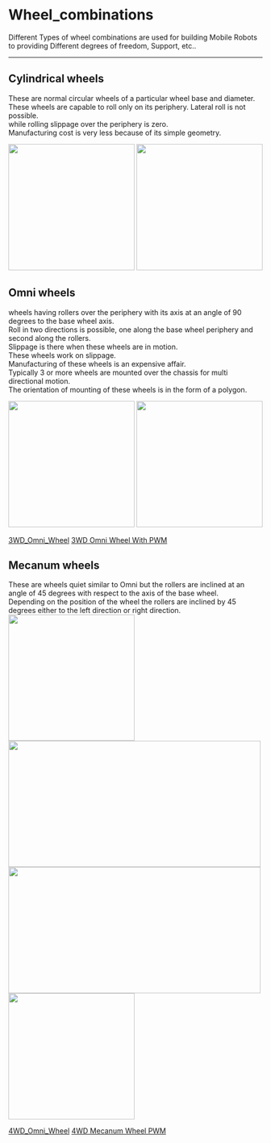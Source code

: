 # Wheel_combinations

Different Types of wheel combinations are used for building Mobile Robots to
providing Different degrees of freedom, Support, etc..

-----
## Cylindrical wheels

These are normal circular wheels of a particular wheel base and diameter.</br>
These wheels are capable to roll only on its periphery. Lateral roll is not possible.</br>
while rolling slippage over the periphery is zero. </br>
Manufacturing cost is very less because of its simple geometry.</br>

<img src ="https://user-images.githubusercontent.com/90817926/193019651-dd265e63-a357-4c07-8070-3081c60ac4db.jpg" width="250" height="250"> <img src ="https://user-images.githubusercontent.com/90817926/193019660-ee951828-143e-4637-a59f-f041f9c5e079.jpg" width="250" height="250">

## Omni wheels

wheels having rollers over the periphery with its axis at an angle of 90 degrees to the base wheel axis.</br>
Roll in two directions is possible, one along the base wheel periphery and second along the rollers.</br>
Slippage is there when these wheels are in motion. </br>
These wheels work on slippage.</br>
Manufacturing of these wheels is an expensive affair.</br>
Typically 3 or more wheels are mounted over the chassis for multi directional motion.</br>
The orientation of mounting of these wheels is in the form of a polygon.</br>

<img src ="https://user-images.githubusercontent.com/90817926/193021945-cedcceb0-f06b-4348-8474-16573c6fdbbe.jpg" width="250" height="250"> <img src ="https://user-images.githubusercontent.com/90817926/193021979-fc09b6ca-1845-4084-842e-e7cb19b2312f.jpg" width="250" height="250">

[3WD_Omni_Wheel](https://github.com/The-Kriz/Wheel_combinations/tree/main/3WD_Omni_Wheel)
[3WD Omni Wheel With PWM](https://github.com/The-Kriz/Wheel_combinations/tree/main/3WD_Omni_Wheel_PWM)


## Mecanum wheels

These are wheels quiet similar to Omni but the rollers are inclined at an angle of 45 degrees with respect to the axis of the base wheel.</br>
Depending on the position of the wheel the rollers are inclined by 45 degrees either to the left direction or right direction.</br>
<img src ="https://user-images.githubusercontent.com/90817926/193022941-502e38e9-234d-4e68-93d7-2df7a0035cf7.jpg" width="250" height="250"> <img src ="https://user-images.githubusercontent.com/90817926/193023006-23f9309c-02e8-4e99-9aa3-a96cf0ccf48b.png" width="500" height="250"> <img src ="https://user-images.githubusercontent.com/90817926/193023017-dd17d141-a611-4c06-95d5-66ef256d626f.png" width="500" height="250"><img src ="https://user-images.githubusercontent.com/90817926/193023023-e10ea16d-0779-44d7-9eaf-238b8540472c.png" width="250" height="250">

[4WD_Omni_Wheel](https://github.com/The-Kriz/Wheel_combinations/tree/main/4WD_Mecanum_Wheel)
[4WD Mecanum Wheel PWM](https://github.com/The-Kriz/Wheel_combinations/tree/main/4WD_Mecanum_Wheel_PWM)
